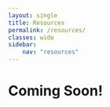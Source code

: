 ```yaml
---
layout: single
title: Resources
permalink: /resources/
classes: wide
sidebar:
    nav: "resources"
---
```


# Coming Soon!
